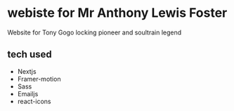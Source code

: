 # webiste for Mr Anthony Lewis Foster
Website for Tony Gogo locking pioneer and soultrain legend

## tech used
- Nextjs
- Framer-motion
- Sass
- Emailjs
- react-icons

